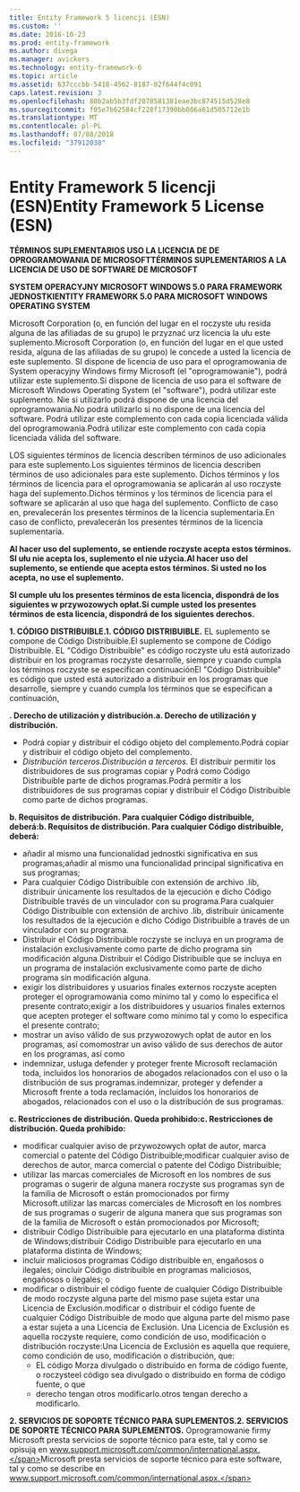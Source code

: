 ```yaml
---
title: Entity Framework 5 licencji (ESN)
ms.custom: ''
ms.date: 2016-10-23
ms.prod: entity-framework
ms.author: divega
ms.manager: avickers
ms.technology: entity-framework-6
ms.topic: article
ms.assetid: 637cccbb-5418-4562-8187-02f644f4c091
caps.latest.revision: 3
ms.openlocfilehash: 80b2ab5b3fdf2078581381eae3bc874515d528e8
ms.sourcegitcommit: f05e7b62584cf228f17390bb086a61d505712e1b
ms.translationtype: MT
ms.contentlocale: pl-PL
ms.lasthandoff: 07/08/2018
ms.locfileid: "37912038"
---
```

# <a name="entity-framework-5-license-esn"></a><span data-ttu-id="c5882-102">Entity Framework 5 licencji (ESN)</span><span class="sxs-lookup"><span data-stu-id="c5882-102">Entity Framework 5 License (ESN)</span></span>
<span data-ttu-id="c5882-103">**TÉRMINOS SUPLEMENTARIOS USO LA LICENCIA DE DE OPROGRAMOWANIA DE MICROSOFT**</span><span class="sxs-lookup"><span data-stu-id="c5882-103">**TÉRMINOS SUPLEMENTARIOS A LA LICENCIA DE USO DE SOFTWARE DE MICROSOFT**</span></span>

<span data-ttu-id="c5882-104">**SYSTEM OPERACYJNY MICROSOFT WINDOWS 5.0 PARA FRAMEWORK JEDNOSTKI**</span><span class="sxs-lookup"><span data-stu-id="c5882-104">**ENTITY FRAMEWORK 5.0 PARA MICROSOFT WINDOWS OPERATING SYSTEM**</span></span>

<span data-ttu-id="c5882-105">Microsoft Corporation (o, en función del lugar en el roczyste ułu resida alguna de las afiliadas de su grupo) le przyznać urz licencia la ułu este suplemento.</span><span class="sxs-lookup"><span data-stu-id="c5882-105">Microsoft Corporation (o, en función del lugar en el que usted resida, alguna de las afiliadas de su grupo) le concede a usted la licencia de este suplemento.</span></span> <span data-ttu-id="c5882-106">SI dispone de licencia de uso para el oprogramowania de System operacyjny Windows firmy Microsoft (el "oprogramowanie"), podrá utilizar este suplemento.</span><span class="sxs-lookup"><span data-stu-id="c5882-106">Si dispone de licencia de uso para el software de Microsoft Windows Operating System (el "software"), podrá utilizar este suplemento.</span></span> <span data-ttu-id="c5882-107">Nie si utilizarlo podrá dispone de una licencia del oprogramowania.</span><span class="sxs-lookup"><span data-stu-id="c5882-107">No podrá utilizarlo si no dispone de una licencia del software.</span></span> <span data-ttu-id="c5882-108">Podrá utilizar este complemento con cada copia licenciada válida del oprogramowania.</span><span class="sxs-lookup"><span data-stu-id="c5882-108">Podrá utilizar este complemento con cada copia licenciada válida del software.</span></span>

<span data-ttu-id="c5882-109">LOS siguientes términos de licencia describen términos de uso adicionales para este suplemento.</span><span class="sxs-lookup"><span data-stu-id="c5882-109">Los siguientes términos de licencia describen términos de uso adicionales para este suplemento.</span></span> <span data-ttu-id="c5882-110">Dichos términos y los términos de licencia para el oprogramowania se aplicarán al uso roczyste haga del suplemento.</span><span class="sxs-lookup"><span data-stu-id="c5882-110">Dichos términos y los términos de licencia para el software se aplicarán al uso que haga del suplemento.</span></span> <span data-ttu-id="c5882-111">Conflicto de caso en, prevalecerán los presentes términos de la licencia suplementaria.</span><span class="sxs-lookup"><span data-stu-id="c5882-111">En caso de conflicto, prevalecerán los presentes términos de la licencia suplementaria.</span></span>

<span data-ttu-id="c5882-112">**Al hacer uso del suplemento, se entiende roczyste acepta estos términos. SI ułu nie acepta los, suplemento el nie użycia.**</span><span class="sxs-lookup"><span data-stu-id="c5882-112">**Al hacer uso del suplemento, se entiende que acepta estos términos. Si usted no los acepta, no use el suplemento.**</span></span>

<span data-ttu-id="c5882-113">**SI cumple ułu los presentes términos de esta licencia, dispondrá de los siguientes w przywozowych opłat.**</span><span class="sxs-lookup"><span data-stu-id="c5882-113">**Si cumple usted los presentes términos de esta licencia, dispondrá de los siguientes derechos.**</span></span>

<span data-ttu-id="c5882-114">**1. CÓDIGO DISTRIBUIBLE.**</span><span class="sxs-lookup"><span data-stu-id="c5882-114">**1. CÓDIGO DISTRIBUIBLE.**</span></span> <span data-ttu-id="c5882-115">EL suplemento se compone de Código Distribuible.</span><span class="sxs-lookup"><span data-stu-id="c5882-115">El suplemento se compone de Código Distribuible.</span></span> <span data-ttu-id="c5882-116">EL "Código Distribuible" es código roczyste ułu está autorizado distribuir en los programas roczyste desarrolle, siempre y cuando cumpla los términos roczyste se especifican continuación</span><span class="sxs-lookup"><span data-stu-id="c5882-116">El "Código Distribuible" es código que usted está autorizado a distribuir en los programas que desarrolle, siempre y cuando cumpla los términos que se especifican a continuación,</span></span>

<span data-ttu-id="c5882-117">**. Derecho de utilización y distribución.**</span><span class="sxs-lookup"><span data-stu-id="c5882-117">**a. Derecho de utilización y distribución.**</span></span>

-   <span data-ttu-id="c5882-118">Podrá copiar y distribuir el código objeto del complemento.</span><span class="sxs-lookup"><span data-stu-id="c5882-118">Podrá copiar y distribuir el código objeto del complemento.</span></span>
-   <span data-ttu-id="c5882-119">*Distribución terceros.*</span><span class="sxs-lookup"><span data-stu-id="c5882-119">*Distribución a terceros.*</span></span> <span data-ttu-id="c5882-120">El distribuir permitir los distribuidores de sus programas copiar y Podrá como Código Distribuible parte de dichos programas.</span><span class="sxs-lookup"><span data-stu-id="c5882-120">Podrá permitir a los distribuidores de sus programas copiar y distribuir el Código Distribuible como parte de dichos programas.</span></span>

<span data-ttu-id="c5882-121">**b. Requisitos de distribución. Para cualquier Código distribuible, deberá:**</span><span class="sxs-lookup"><span data-stu-id="c5882-121">**b. Requisitos de distribución. Para cualquier Código distribuible, deberá:**</span></span>

-   <span data-ttu-id="c5882-122">añadir al mismo una funcionalidad jednostki significativa en sus programas;</span><span class="sxs-lookup"><span data-stu-id="c5882-122">añadir al mismo una funcionalidad principal significativa en sus programas;</span></span>
-   <span data-ttu-id="c5882-123">Para cualquier Código Distribuible con extensión de archivo .lib, distribuir únicamente los resultados de la ejecución e dicho Código Distribuible través de un vinculador con su programa.</span><span class="sxs-lookup"><span data-stu-id="c5882-123">Para cualquier Código Distribuible con extensión de archivo .lib, distribuir únicamente los resultados de la ejecución e dicho Código Distribuible a través de un vinculador con su programa.</span></span>
-   <span data-ttu-id="c5882-124">Distribuir el Código Distribuible roczyste se incluya en un programa de instalación exclusivamente como parte de dicho programa sin modificación alguna.</span><span class="sxs-lookup"><span data-stu-id="c5882-124">Distribuir el Código Distribuible que se incluya en un programa de instalación exclusivamente como parte de dicho programa sin modificación alguna.</span></span>
-   <span data-ttu-id="c5882-125">exigir los distribuidores y usuarios finales externos roczyste acepten proteger el oprogramowania como mínimo tal y como lo especifica el presente contrato;</span><span class="sxs-lookup"><span data-stu-id="c5882-125">exigir a los distribuidores y usuarios finales externos que acepten proteger el software como mínimo tal y como lo especifica el presente contrato;</span></span>
-   <span data-ttu-id="c5882-126">mostrar un aviso válido de sus przywozowych opłat de autor en los programas, así como</span><span class="sxs-lookup"><span data-stu-id="c5882-126">mostrar un aviso válido de sus derechos de autor en los programas, así como</span></span>
-   <span data-ttu-id="c5882-127">indemnizar, usługa defender y proteger frente Microsoft reclamación toda, incluidos los honorarios de abogados relacionados con el uso o la distribución de sus programas.</span><span class="sxs-lookup"><span data-stu-id="c5882-127">indemnizar, proteger y defender a Microsoft frente a toda reclamación, incluidos los honorarios de abogados, relacionados con el uso o la distribución de sus programas.</span></span>

<span data-ttu-id="c5882-128">**c. Restricciones de distribución. Queda prohibido:**</span><span class="sxs-lookup"><span data-stu-id="c5882-128">**c. Restricciones de distribución. Queda prohibido:**</span></span>

-   <span data-ttu-id="c5882-129">modificar cualquier aviso de przywozowych opłat de autor, marca comercial o patente del Código Distribuible;</span><span class="sxs-lookup"><span data-stu-id="c5882-129">modificar cualquier aviso de derechos de autor, marca comercial o patente del Código Distribuible;</span></span>
-   <span data-ttu-id="c5882-130">utilizar las marcas comerciales de Microsoft en los nombres de sus programas o sugerir de alguna manera roczyste sus programas syn de la familia de Microsoft o están promocionados por firmy Microsoft.</span><span class="sxs-lookup"><span data-stu-id="c5882-130">utilizar las marcas comerciales de Microsoft en los nombres de sus programas o sugerir de alguna manera que sus programas son de la familia de Microsoft o están promocionados por Microsoft;</span></span>
-   <span data-ttu-id="c5882-131">distribuir Código Distribuible para ejecutarlo en una plataforma distinta de Windows;</span><span class="sxs-lookup"><span data-stu-id="c5882-131">distribuir Código Distribuible para ejecutarlo en una plataforma distinta de Windows;</span></span>
-   <span data-ttu-id="c5882-132">incluir maliciosos programas Código distribuible en, engañosos o ilegales; o</span><span class="sxs-lookup"><span data-stu-id="c5882-132">incluir Código distribuible en programas maliciosos, engañosos o ilegales; o</span></span>
-   <span data-ttu-id="c5882-133">modificar o distribuir el código fuente de cualquier Código Distribuible de modo roczyste alguna parte del mismo pase sujeta estar una Licencia de Exclusión.</span><span class="sxs-lookup"><span data-stu-id="c5882-133">modificar o distribuir el código fuente de cualquier Código Distribuible de modo que alguna parte del mismo pase a estar sujeta a una Licencia de Exclusión.</span></span> <span data-ttu-id="c5882-134">Una Licencia de Exclusión es aquella roczyste requiere, como condición de uso, modificación o distribución roczyste:</span><span class="sxs-lookup"><span data-stu-id="c5882-134">Una Licencia de Exclusión es aquella que requiere, como condición de uso, modificación o distribución, que:</span></span>
    -   <span data-ttu-id="c5882-135">EL código Morza divulgado o distribuido en forma de código fuente, o roczyste</span><span class="sxs-lookup"><span data-stu-id="c5882-135">el código sea divulgado o distribuido en forma de código fuente, o que</span></span>
    -   <span data-ttu-id="c5882-136">derecho tengan otros modificarlo.</span><span class="sxs-lookup"><span data-stu-id="c5882-136">otros tengan derecho a modificarlo.</span></span>

<span data-ttu-id="c5882-137">**2. SERVICIOS DE SOPORTE TÉCNICO PARA SUPLEMENTOS.**</span><span class="sxs-lookup"><span data-stu-id="c5882-137">**2. SERVICIOS DE SOPORTE TÉCNICO PARA SUPLEMENTOS.**</span></span> <span data-ttu-id="c5882-138">Oprogramowanie firmy Microsoft presta servicios de soporte técnico para este, tal y como se opisują en www.support.microsoft.com/common/international.aspx.</span><span class="sxs-lookup"><span data-stu-id="c5882-138">Microsoft presta servicios de soporte técnico para este software, tal y como se describe en www.support.microsoft.com/common/international.aspx.</span></span>
